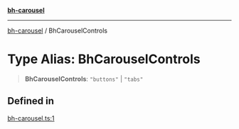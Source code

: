 [**bh-carousel**](../README.md)

---

[bh-carousel](../globals.md) / BhCarouselControls

# Type Alias: BhCarouselControls

> **BhCarouselControls**: `"buttons"` \| `"tabs"`

## Defined in

[bh-carousel.ts:1](https://github.com/ctorgalson/bh-carousel/blob/69c04bcd12437becbc113f3fc09e197de49f4f38/src/bh-carousel.ts#L1)
